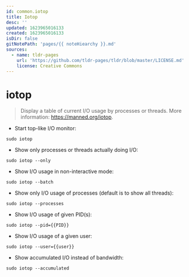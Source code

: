```yaml
---
id: common.iotop
title: Iotop
desc: ''
updated: 1623965016133
created: 1623965016133
isDir: false
gitNotePath: 'pages/{{ noteHiearchy }}.md'
sources:
  - name: tldr-pages
    url: 'https://github.com/tldr-pages/tldr/blob/master/LICENSE.md'
    license: Creative Commons
---
```

# iotop

> Display a table of current I/O usage by processes or threads.
> More information: <https://manned.org/iotop>.

- Start top-like I/O monitor:

`sudo iotop`

- Show only processes or threads actually doing I/O:

`sudo iotop --only`

- Show I/O usage in non-interactive mode:

`sudo iotop --batch`

- Show only I/O usage of processes (default is to show all threads):

`sudo iotop --processes`

- Show I/O usage of given PID(s):

`sudo iotop --pid={{PID}}`

- Show I/O usage of a given user:

`sudo iotop --user={{user}}`

- Show accumulated I/O instead of bandwidth:

`sudo iotop --accumulated`

